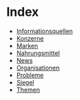 # Index

<!--
* [Biologie](biologie.html)
* [Chemie](chemie.html)
* [Elemente](elemente.html)
* [Geschichte](geschichte.html)
* [Mythologie](mythologie.html)
* [Personen](personen.html)
* [Physik](physik.html)
-->

* [Informationsquellen](informationsquellen.html)
* [Konzerne](konzerne.html)
* [Marken](marken.html)
* [Nahrungsmittel](nahrungsmittel.html)
* [News](news.html)
* [Organisationen](organisationen.html)
* [Probleme](probleme.html)
* [Siegel](siegel.html)
* [Themen](themen.html)
